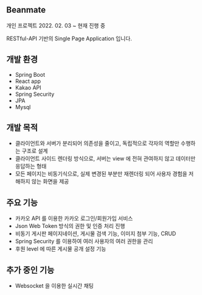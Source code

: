 ## Beanmate
개인 프로젝트 2022. 02. 03 ~ 현재 진행 중


RESTful-API 기반의 Single Page Application 입니다.

## 개발 환경
- Spring Boot
- React app
- Kakao API
- Spring Security
- JPA
- Mysql

## 개발 목적
- 클라이언트와 서버가 분리되어 의존성을 줄이고, 독립적으로 각자의 역할만 수행하는 구조로 설계
- 클라이언트 사이드 렌더링 방식으로, 서버는 view 에 전혀 관여하지 않고 데이터만 응답하는 형태
- 모든 페이지는 비동기식으로, 실제 변경된 부분만 재렌더링 되어 사용자 경험을 저해하지 않는 화면을 제공

## 주요 기능
- 카카오 API 를 이용한 카카오 로그인/회원가입 서비스
- Json Web Token 방식의 권한 및 인증 처리 진행
- 비동기 게시판 페이지네이션, 게시물 검색 기능, 이미지 첨부 기능, CRUD
- Spring Security 를 이용하여 여러 사용자의 여러 권한을 관리
- 후원 level 에 따른 게시물 공개 설정 기능


## 추가 중인 기능
- Websocket 을 이용한 실시간 채팅
